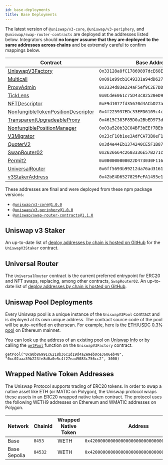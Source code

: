 ```yaml
---
id: base-deployments
title: Base Deployments
---
```


The latest version of `@uniswap/v3-core`, `@uniswap/v3-periphery`, and `@uniswap/swap-router-contracts` are deployed at the addresses listed below. Integrators should **no longer assume that they are deployed to the same addresses across chains** and be extremely careful to confirm mappings below.

| Contract                                                                                                                                                     |  Base Address                                | Base Sepolia Address                         |
| ------------------------------------------------------------------------------------------------------------------------------------------------------------ | -------------------------------------------- | -------------------------------------------- |
| [UniswapV3Factory](https://github.com/Uniswap/uniswap-v3-core/blob/v1.0.0/contracts/UniswapV3Factory.sol)                                                    | `0x33128a8fC17869897dcE68Ed026d694621f6FDfD` | `0x4752ba5DBc23f44D87826276BF6Fd6b1C372aD24` |
| [Multicall](https://basescan.org/address/0x091e99cb1c49331a94dd62755d168e941abd0693#code)                                                                    | `0x091e99cb1C49331a94dD62755D168E941AbD0693` | `0xd867e273eAbD6c853fCd0Ca0bFB6a3aE6491d2C1` |
| [ProxyAdmin](https://github.com/OpenZeppelin/openzeppelin-contracts/blob/v3.4.1-solc-0.7-2/contracts/proxy/ProxyAdmin.sol)                                   | `0x3334d83e224aF5ef9C2E7DDA7c7C98Efd9621fA9` | `0xD7303474Baca835743B54D73799688990f24a79D` |
| [TickLens](https://github.com/Uniswap/uniswap-v3-periphery/blob/v1.0.0/contracts/lens/TickLens.sol)                                                          | `0x0CdeE061c75D43c82520eD998C23ac2991c9ac6d` | `0xedf6066a2b290C185783862C7F4776A2C8077AD1` |
| [NFTDescriptor](https://github.com/Uniswap/uniswap-v3-periphery/blob/v1.0.0/contracts/libraries/NFTDescriptor.sol)                                           | `0xF9d1077fd35670d4ACbD27af82652a8d84577d9F` | `0x4e0caFF1Df1cCd7CF782FDdeD77f020699B57f1a` |
| [NonfungibleTokenPositionDescriptor](https://github.com/Uniswap/uniswap-v3-periphery/blob/v1.0.0/contracts/NonfungibleTokenPositionDescriptor.sol)           | `0x4f225937EDc33EFD6109c4ceF7b560B2D6401009` | `0xd7c6e867591608D32Fe476d0DbDc95d0cf584c8F` |
| [TransparentUpgradeableProxy](https://github.com/OpenZeppelin/openzeppelin-contracts/blob/v3.4.1-solc-0.7-2/contracts/proxy/TransparentUpgradeableProxy.sol) | `0x4615C383F85D0a2BbED973d83ccecf5CB7121463` | `0x1E2A708040Eb6Ed08893E27E35D399e8E8e7857E` |
| [NonfungiblePositionManager](https://github.com/Uniswap/uniswap-v3-periphery/blob/v1.0.0/contracts/NonfungiblePositionManager.sol)                           | `0x03a520b32C04BF3bEEf7BEb72E919cf822Ed34f1` | `0x27F971cb582BF9E50F397e4d29a5C7A34f11faA2` |
| [V3Migrator](https://github.com/Uniswap/uniswap-v3-periphery/blob/v1.0.0/contracts/V3Migrator.sol)                                                           | `0x23cF10b1ee3AdfCA73B0eF17C07F7577e7ACd2d7` | `0xCbf8b7f80800bd4888Fbc7bf1713B80FE4E23E10` |
| [QuoterV2](https://github.com/Uniswap/v3-periphery/blob/main/contracts/lens/QuoterV2.sol)                                                                    | `0x3d4e44Eb1374240CE5F1B871ab261CD16335B76a` | `0xC5290058841028F1614F3A6F0F5816cAd0df5E27` |
| [SwapRouter02](https://github.com/Uniswap/swap-router-contracts/blob/main/contracts/SwapRouter02.sol)                                                        | `0x2626664c2603336E57B271c5C0b26F421741e481` | `0x94cC0AaC535CCDB3C01d6787D6413C739ae12bc4` |
| [Permit2](https://github.com/Uniswap/permit2)                                                                                                                | `0x000000000022D473030F116dDEE9F6B43aC78BA3` | `0x000000000022D473030F116dDEE9F6B43aC78BA3` |
| [UniversalRouter](https://github.com/Uniswap/universal-router)                                                                                               | `0x6ff5693b99212da76ad316178a184ab56d299b43` | `0x492e6456d9528771018deb9e87ef7750ef184104` |
| [v3StakerAddress](https://github.com/Uniswap/v3-staker)                                                                                                      | `0x42bE4D6527829FeFA1493e1fb9F3676d2425C3C1` | ``                                           |


These addresses are final and were deployed from these npm package versions:

- [`@uniswap/v3-core@1.0.0`](https://github.com/Uniswap/uniswap-v3-core/tree/v1.0.0)
- [`@uniswap/v3-periphery@1.0.0`](https://github.com/Uniswap/uniswap-v3-periphery/tree/v1.0.0)
- [`@uniswap/swap-router-contracts@1.1.0`](https://github.com/Uniswap/swap-router-contracts/tree/v1.1.0)

## Uniswap v3 Staker

An up-to-date list of [deploy addresses by chain is hosted on GitHub](https://github.com/Uniswap/v3-staker/releases/tag/v1.0.2) for the `UniswapV3Staker` contract.

## Universal Router

The `UniversalRouter` contract is the current preferred entrypoint for ERC20 and NFT swaps, replacing, among other contracts, `SwapRouter02`. An up-to-date list of [deploy addresses by chain is hosted on GitHub](https://github.com/Uniswap/universal-router/tree/main/deploy-addresses).

## Uniswap Pool Deployments

Every Uniswap pool is a unique instance of the `UniswapV3Pool` contract and is deployed at its own unique address. The contract source code of the pool will be auto-verified on etherscan. For example, here is the [ETH/USDC 0.3% pool](https://etherscan.io/address/0x8ad599c3a0ff1de082011efddc58f1908eb6e6d8) on Ethereum mainnet.

You can look up the address of an existing pool on [Uniswap Info](https://info.uniswap.org/#/) or by calling the [`getPool`](../core/interfaces/IUniswapV3Factory.md#getpool) function on the `UniswapV3Factory` contract.

```solidity
getPool("0xa0b86991c6218b36c1d19d4a2e9eb0ce3606eb48", "0xc02aaa39b223fe8d0a0e5c4f27ead9083c756cc2", 3000)
```

## Wrapped Native Token Addresses

The Uniswap Protocol supports trading of ERC20 tokens. In order to swap a native asset like ETH (or MATIC on Polygon), the Uniswap protocol wraps these assets in an ERC20 wrapped native token contract. The protocol uses the following WETH9 addresses on Ethereum and WMATIC addresses on Polygon.

| Network             | ChainId  | Wrapped Native Token | Address                                      |
| ------------------- | -------- | -------------------- | -------------------------------------------- |
| Base                | `8453`   | WETH                 | `0x4200000000000000000000000000000000000006` |
| Base Sepolia        | `84532`  | WETH                 | `0x4200000000000000000000000000000000000006` |
